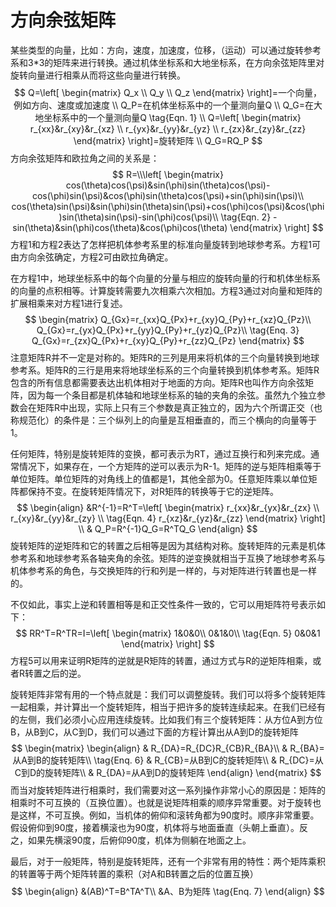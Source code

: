 # 方向余弦矩阵
某些类型的向量，比如：方向，速度，加速度，位移，（运动）可以通过旋转参考系和3*3的矩阵来进行转换。通过机体坐标系和大地坐标系，在方向余弦矩阵里对旋转向量进行相乘从而将这些向量进行转换。
$$
Q=\left[
 \begin{matrix}
   Q_x \\
   Q_y \\
   Q_z 
  \end{matrix}
  \right]=一个向量，例如方向、速度或加速度
\\
Q_P=在机体坐标系中的一个量测向量Q
\\
Q_G=在大地坐标系中的一个量测向量Q \tag{Eqn. 1}
\\
Q=\left[
 \begin{matrix}
   r_{xx}&r_{xy}&r_{xz} \\
   r_{yx}&r_{yy}&r_{yz} \\
   r_{zx}&r_{zy}&r_{zz}  
  \end{matrix}
  \right]=旋转矩阵
\\
Q_G=RQ_P
$$
方向余弦矩阵和欧拉角之间的关系是：
$$
R=\\\left[
\begin{matrix}
cos(\theta)cos(\psi)&sin(\phi)sin(\theta)cos(\psi)-cos(\phi)sin(\psi)&cos(\phi)sin(\theta)cos(\psi)+sin(\phi)sin(\psi)\\
cos(\theta)sin(\psi)&sin(\phi)sin(\theta)sin(\psi)+cos(\phi)cos(\psi)&cos(\phi)sin(\theta)sin(\psi)-sin(\phi)cos(\psi)\\ \tag{Eqn. 2}
-sin(\theta)&sin(\phi)cos(\theta)&cos(\phi)cos(\theta)
\end{matrix}    
\right]
$$
方程1和方程2表达了怎样把机体参考系里的标准向量旋转到地球参考系。方程1可由方向余弦确定，方程2可由欧拉角确定。    

在方程1中，地球坐标系中的每个向量的分量与相应的旋转向量的行和机体坐标系的向量的点积相等。计算旋转需要九次相乘六次相加。方程3通过对向量和矩阵的扩展相乘来对方程1进行复述。    
$$
\begin{matrix}
Q_{Gx}=r_{xx}Q_{Px}+r_{xy}Q_{Py}+r_{xz}Q_{Pz}\\
Q_{Gx}=r_{yx}Q_{Px}+r_{yy}Q_{Py}+r_{yz}Q_{Pz}\\ \tag{Enq. 3}
Q_{Gx}=r_{zx}Q_{Px}+r_{xy}Q_{Py}+r_{zz}Q_{Pz}
\end{matrix}
$$
注意矩阵R并不一定是对称的。矩阵R的三列是用来将机体的三个向量转换到地球参考系。矩阵R的三行是用来将地球坐标系的三个向量转换到机体参考系。矩阵R包含的所有信息都需要表达出机体相对于地面的方向。矩阵R也叫作方向余弦矩阵，因为每一个条目都是机体轴和地球坐标系的轴的夹角的余弦。虽然九个独立参数会在矩阵R中出现，实际上只有三个参数是真正独立的，因为六个所谓正交（也称规范化）的条件是：三个纵列上的向量是互相垂直的，而三个横向的向量等于1。

任何矩阵，特别是旋转矩阵的变换，都可表示为RT，通过互换行和列来完成。通常情况下，如果存在，一个方矩阵的逆可以表示为R-1。矩阵的逆与矩阵相乘等于单位矩阵。单位矩阵的对角线上的值都是1，其他全部为0。任意矩阵乘以单位矩阵都保持不变。在旋转矩阵情况下，对R矩阵的转换等于它的逆矩阵。
$$
\begin{align}
&R^{-1}=R^T=\left[
\begin{matrix}
r_{xx}&r_{yx}&r_{zx} \\
r_{xy}&r_{yy}&r_{zy} \\ \tag{Eqn. 4}
r_{xz}&r_{yz}&r_{zz}  
\end{matrix}
\right]
\\
& Q_P=R^{-1}Q_G=R^TQ_G
\end{align}
$$
旋转矩阵的逆矩阵和它的转置之后相等是因为其结构对称。旋转矩阵的元素是机体参考系和地球参考系各轴夹角的余弦。矩阵的逆变换就相当于互换了地球参考系与机体参考系的角色，与交换矩阵的行和列是一样的，与对矩阵进行转置也是一样的。   

不仅如此，事实上逆和转置相等是和正交性条件一致的，它可以用矩阵符号表示如下：
$$
RR^T=R^TR=I=\left[
\begin{matrix}
1&0&0\\
0&1&0\\ \tag{Eqn. 5}
0&0&1
\end{matrix}
\right]
$$
方程5可以用来证明R矩阵的逆就是R矩阵的转置，通过方式与R的逆矩阵相乘，或者R转置之后的逆。   

旋转矩阵非常有用的一个特点就是：我们可以调整旋转。我们可以将多个旋转矩阵一起相乘，并计算出一个旋转矩阵，相当于把许多的旋转连续起来。在我们已经有的左侧，我们必须小心应用连续旋转。比如我们有三个旋转矩阵：从方位A到方位B，从B到C，从C到D，我们可以通过下面的方程计算出从A到D的旋转矩阵
$$
\begin{matrix}
\begin{align}
& R_{DA}=R_{DC}R_{CB}R_{BA}\\
& R_{BA}=从A到B的旋转矩阵\\ \tag{Enq. 6}
& R_{CB}=从B到C的旋转矩阵\\
& R_{DC}=从C到D的旋转矩阵\\
& R_{DA}=从A到D的旋转矩阵
\end{align}
\end{matrix}
$$
而当对旋转矩阵进行相乘时，我们需要对这一系列操作非常小心的原因是：矩阵的相乘时不可互换的（互换位置）。也就是说矩阵相乘的顺序异常重要。对于旋转也是这样，不可互换。例如，当机体的俯仰和滚转角都为90度时。顺序非常重要。假设俯仰到90度，接着横滚也为90度，机体将与地面垂直（头朝上垂直）。反之，如果先横滚90度，后俯仰90度，机体为侧躺在地面之上。    

最后，对于一般矩阵，特别是旋转矩阵，还有一个非常有用的特性：两个矩阵乘积的转置等于两个矩阵转置的乘积（对A和B转置之后的位置互换）
$$
\begin{align}
&(AB)^T=B^TA^T\\
&A、B为矩阵 \tag{Enq. 7}
\end{align}
$$

